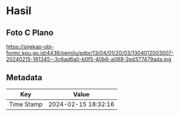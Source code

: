# Hasil

## Foto C Plano

https://sirekap-obj-formc.kpu.go.id/4436/pemilu/pdpr/13/04/01/20/03/1304012003007-20240215-181345--3c6ad6a0-b0f5-40b6-a088-2ed377479ada.jpg


## Metadata

| Key        | Value               |
| ---------- | ------------------- |
| Time Stamp | 2024-02-15 18:32:16 |



